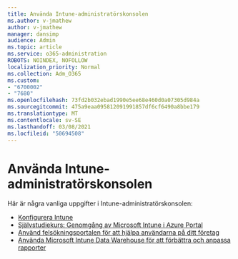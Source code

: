 ```yaml
---
title: Använda Intune-administratörskonsolen
ms.author: v-jmathew
author: v-jmathew
manager: dansimp
audience: Admin
ms.topic: article
ms.service: o365-administration
ROBOTS: NOINDEX, NOFOLLOW
localization_priority: Normal
ms.collection: Adm_O365
ms.custom:
- "6700002"
- "7680"
ms.openlocfilehash: 73fd2b032ebad1990e5ee68e460d0a07305d984a
ms.sourcegitcommit: 475a9eaa095812091991857df6cf6490a8bbe179
ms.translationtype: MT
ms.contentlocale: sv-SE
ms.lasthandoff: 03/08/2021
ms.locfileid: "50694508"
---
```

# <a name="using-intune-admin-console"></a>Använda Intune-administratörskonsolen

Här är några vanliga uppgifter i Intune-administratörskonsolen:

- [Konfigurera Intune](https://docs.microsoft.com/mem/intune/fundamentals/setup-steps)
- [Självstudiekurs: Genomgång av Microsoft Intune i Azure Portal](https://docs.microsoft.com/mem/intune/fundamentals/tutorial-walkthrough-intune-portal)
- [Använd felsökningsportalen för att hjälpa användarna på ditt företag](https://docs.microsoft.com/mem/intune/fundamentals/help-desk-operators)
- [Använda Microsoft Intune Data Warehouse för att förbättra och anpassa rapporter](https://docs.microsoft.com/mem/intune/developer/reports-nav-create-intune-reports)
